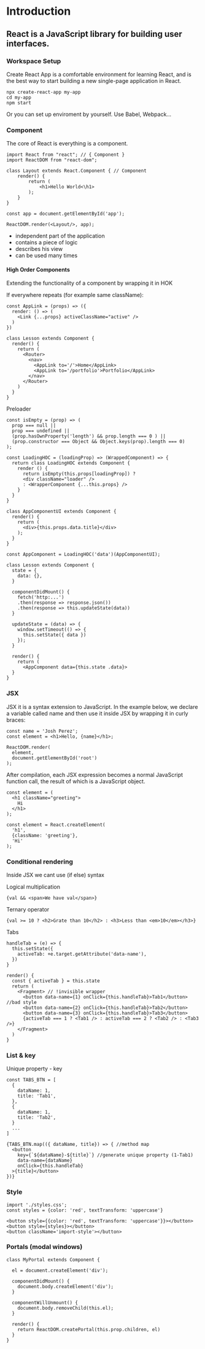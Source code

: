 # Introduction

## React is a JavaScript library for building user interfaces.

### Workspace Setup

Create React App is a comfortable environment for learning React, and is the best way to start building a new single-page application in React.

```
npx create-react-app my-app
cd my-app
npm start
```

Or you can set up enviroment by yourself.
Use Babel, Webpack...

### Component

The core of React is everything is a component.

```
import React from "react"; // { Component }
import ReactDOM from "react-dom";

class Layout extends React.Component { // Component
    render() {
        return (
            <h1>Hello World<\h1>
        );
    }
}

const app = document.getElementById('app');

ReactDOM.render(<Layout/>, app);
```

- independent part of the application
- contains a piece of logic
- describes his view
- can be used many times

#### High Order Components

Extending the functionality of a component by wrapping it in HOK

If everywhere repeats (for example same className):

```
const AppLink = (props) => ({
  render: () => (
    <Link {...props} activeClassName="active" />
  )
})

class Lesson extends Component {
  render() {
    return (
      <Router>
        <nav>
          <AppLink to='/'>Home</AppLink>
          <AppLink to='/portfolio'>Portfolio</AppLink>
        </nav>
      </Router>
    )
  }
}
```

Preloader

```
const isEmpty = (prop) => (
  prop === null ||
  prop === undefined ||
  (prop.hasOwnProperty('length') && prop.length === 0 ) ||
  (prop.constructor === Object && Object.keys(prop).length === 0)
);

const LoadingHOC = (loadingProp) => (WrappedComponent) => {
  return class LoadingHOC extends Component {
    render () {
      return isEmpty(this.props[loadingProp]) ?
      <div className="loader" />
      : <WrapperComponent {...this.props} />
    }
  }
}

class AppComponentUI extends Component {
  render() {
    return (
      <div>{this.props.data.title}</div>
    );
  }
}

const AppComponent = LoadingHOC('data')(AppComponentUI);

class Lesson extends Component {
  state = {
    data: {},
  }

  componentDidMount() {
    fetch('http:...')
    .then(response => response.json())
    .then(response => this.updateState(data))
  }

  updateState = (data) => {
    window.setTimeout(() => {
      this.setState({ data })
    });
  }

  render() {
    return (
      <AppComponent data={this.state .data}>
  }
}

```

### JSX

JSX it is a syntax extension to JavaScript.
In the example below, we declare a variable called name and then use it inside JSX by wrapping it in curly braces:

```
const name = 'Josh Perez';
const element = <h1>Hello, {name}</h1>;

ReactDOM.render(
  element,
  document.getElementById('root')
);
```

After compilation, each JSX expression becomes a normal JavaScript function call, the result of which is a JavaScript object.

```
const element = (
  <h1 className="greeting">
    Hi
  </h1>
);

const element = React.createElement(
  'h1',
  {className: 'greeting'},
  'Hi'
);
```

### Сonditional rendering

Inside JSX we cant use (if else) syntax

Logical multiplication

```
{val && <span>We have val</span>}
```

Ternary operator

```
{val >= 10 ? <h2>Grate than 10</h2> : <h3>Less than <em>10</em></h3>}
```

Tabs

```
handleTab = (e) => {
  this.setState({
    activeTab: +e.target.getAttribute('data-name'),
  })
}

render() {
  const { activeTab } = this.state
  return (
    <Fragment> // !invisible wrapper
      <button data-name={1} onClick={this.handleTab}>Tab1</button> //bad style
      <button data-name={2} onClick={this.handleTab}>Tab2</button>
      <button data-name={3} onClick={this.handleTab}>Tab3</button>
      {activeTab === 1 ? <Tab1 /> : activeTab === 2 ? <Tab2 /> : <Tab3 />}
    </Fragment>
  )
}
```

### List & key

Unique property - key

```
const TABS_BTN = [
  {
    dataName: 1,
    title: 'Tab1',
  },
  {
    dataName: 1,
    title: 'Tab2',
  }
  ...
]

{TABS_BTN.map(({ dataName, title}) => { //method map
  <button
    key={`${dataName}-${title}`} //generate unique property (1-Tab1)
    data-name={dataName}
    onClick={this.handleTab}
  >{title}</button>
})}
```

### Style

```
import './styles.css';
const styles = {color: 'red', textTransform: 'uppercase'}

<button style={{color: 'red', textTransform: 'uppercase'}}></button>
<button style={styles}></button>
<button className='import-style'></button>
```

### Portals (modal windows)

```
class MyPortal extends Component {

  el = document.createElement('div');

  componentDidMount() {
    document.body.createElement('div');
  }

  componentWillUnmount() {
    document.body.removeChild(this.el);
  }

  render() {
    return ReactDOM.createPortal(this.prop.children, el)
  }
}
```
